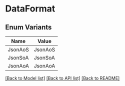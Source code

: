 # DataFormat

## Enum Variants

| Name | Value |
|---- | -----|
| JsonAoS | JsonAoS |
| JsonSoA | JsonSoA |
| JsonAoA | JsonAoA |


[[Back to Model list]](../README.md#documentation-for-models) [[Back to API list]](../README.md#documentation-for-api-endpoints) [[Back to README]](../README.md)


